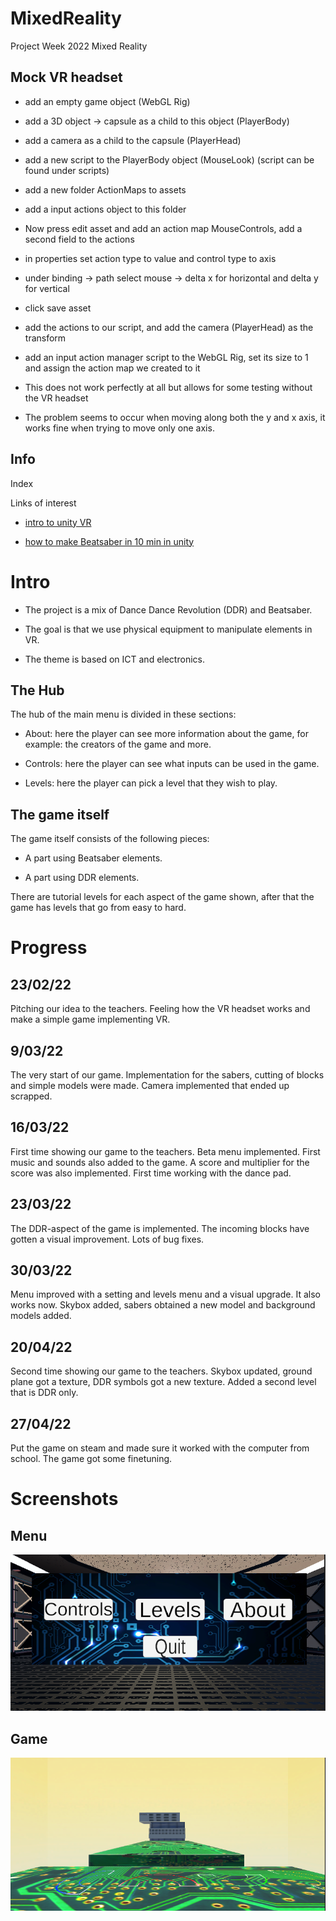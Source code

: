 # MixedReality 

Project Week 2022 Mixed Reality 

## Mock VR headset 

-  add an empty game object (WebGL Rig) 

- add a 3D object -> capsule as a child to this object (PlayerBody) 

- add a camera as a child to the capsule (PlayerHead) 

- add a new script to the PlayerBody object (MouseLook) (script can be found under scripts) 

- add a new folder ActionMaps to assets 

- add a input actions object to this folder 

- Now press edit asset and add an action map MouseControls, add a second field to the actions 

- in properties set action type to value and control type to axis 

- under binding -> path select mouse -> delta x for horizontal and delta y for vertical 

- click save asset 

- add the actions to our script, and add the camera (PlayerHead) as the transform 

- add an input action manager script to the WebGL Rig, set its size to 1 and assign the action map we created to it 

- This does not work perfectly at all but allows for some testing without the VR headset 

- The problem seems to occur when moving along both the y and x axis, it works fine when trying to move only one axis. 

## Info 

Index 

Links of interest 

- [intro to unity VR](https://www.youtube.com/watch?v=gGYtahQjmWQ&ab_channel=Valem) 

- [how to make Beatsaber in 10 min in unity](https://www.youtube.com/watch?v=gh4k0Q1Pl7E&ab_channel=Valem) 

# Intro 

-  The project is a mix of Dance Dance Revolution (DDR) and Beatsaber. 

- The goal is that we use physical equipment to manipulate elements in VR. 

- The theme is based on ICT and electronics. 

## The Hub 

The hub of the main menu is divided in these sections: 

-  About: here the player can see more information about the game, for example: the creators of the game and more. 

- Controls: here the player can see what inputs can be used in the game. 

- Levels: here the player can pick a level that they wish to play. 

## The game itself 

The game itself consists of the following pieces: 

-  A part using Beatsaber elements. 

-  A part using DDR elements. 

There are tutorial levels for each aspect of the game shown, after that the game has levels that go from easy to hard. 

# Progress 

 

## 23/02/22 

Pitching our idea to the teachers. Feeling how the VR headset works and make a simple game implementing VR. 

 

## 9/03/22 

The very start of our game. Implementation for the sabers, cutting of blocks and simple models were made. Camera implemented that ended up scrapped. 

 

## 16/03/22 

First time showing our game to the teachers. Beta menu implemented. First music and sounds also added to the game. A score and multiplier for the score was also implemented. First time working with the dance pad. 

 

## 23/03/22 

The DDR-aspect of the game is implemented. The incoming blocks have gotten a visual improvement. Lots of bug fixes. 

 

## 30/03/22 

Menu improved with a setting and levels menu and a visual upgrade. It also works now. Skybox added, sabers obtained a new model and background models added. 

 

## 20/04/22 

Second time showing our game to the teachers. Skybox updated, ground plane got a texture, DDR symbols got a new texture. Added a second level that is DDR only. 

 

## 27/04/22 

Put the game on steam and made sure it worked with the computer from school. The game got some finetuning.

 

# Screenshots 

## Menu 
![Menu](./Img/Menu.png)

## Game 
![Game](./Img/Game.png)


